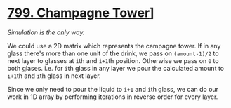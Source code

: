 # [799. Champagne Tower](https://leetcode.com/problems/champagne-tower/)]

_Simulation is the only way._

We could use a 2D matrix which represents the campagne tower. If in any glass there's more 
than one unit of the drink, we pass on `(amount-1)/2` to next layer to glasses at `i`th and 
`i+1`th position. Otherwise we pass on `0` to both glases. 
i.e. for `i`th  glass in any layer we pour the calculated amount to `i+1`th and `i`th glass in next layer.

Since we only need to pour the liquid to `i+1` and `i`th glass, we can do our work in 1D array 
by performing iterations in reverse order for every layer.